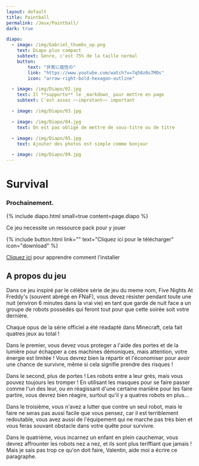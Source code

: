 ```yaml
---
layout: default
title: Paintball
permalink: /Jeux/Paintball/
dark: true

diapo:
  - image: /img/Gabriel_thumbs_up.png
    text: Diapo plus compact
    subtext: Genre, c'est 75% de la taille normal
    button:
        text: "非常に癌性の"
        link: "https://www.youtube.com/watch?v=7q50z0s7MOs"
        icon: "arrow-right-bold-hexagon-outline"

  - image: /img/Diapo/02.jpg
    text: Il **supporte** le _markdown_ pour mettre en page
    subtext: C'est assez ~~improtant~~ important

  - image: /img/Diapo/03.jpg

  - image: /img/Diapo/04.jpg
    text: On est pas obligé de mettre de sous-titre ou de titre

  - image: /img/Diapo/05.jpg
    text: Ajouter des photos est simple comme bonjour

  - image: /img/Diapo/09.jpg
---
```


# Survival
### Prochainement.

{% include diapo.html small=true content=page.diapo %}


Ce jeu necessite un ressource pack pour y jouer

{% include button.html link="" text="Cliquez ici pour le télécharger" icon="download" %}

[Cliquez ici](http://example.org) pour apprendre comment l'installer

## A propos du jeu

Dans ce jeu inspiré par le célèbre série de jeu du meme nom, Five Nights At Freddy's (souvent abrégé en FNaF), vous devez résister pendant toute une nuit (environ 6 minutes dans la vrai vie) en tant que garde de nuit face a un groupe de robots possédés qui feront tout pour que cette soirée soit votre dernière.

Chaque opus de la série officiel a été réadapté dans Minecraft, cela fait quatres jeux au total !

Dans le premier, vous devez vous proteger a l'aide des portes et de la lumière pour échapper a ces machines démoniques, mais attention, votre énergie est limitée ! Vous devrez bien la répartir et l'économiser pour avoir une chance de survivre, même si cela signifie prendre des risques !

Dans le second, plus de portes ! Les robots entre a leur grés, mais vous pouvez toujours les tromper ! En utilisant les masques pour se faire passer comme l'un des leur, ou en réagissant d'une certaine manière pour les faire partire, vous devrez bien réagire, surtout qu'il y a quatres robots en plus...

Dans le troisième, vous n'avez a lutter que contre un seul robot, mais le faire ne seras pas aussi facile que vous pensez, car il est terriblement redoutable, vous avez aussi de l'équipement qui ne marche pas très bien et vous feras souvant obstacle dans votre quête pour survivre.

Dans le quatrième, vous incarnez un enfant en plein cauchemar, vous devrez affrounter les robots nez a nez, et ils sont plus teriffiant que jamais ! Mais je sais pas trop ce qu'on doit faire, Valentin, aide moi a écrire ce paragraphe.
